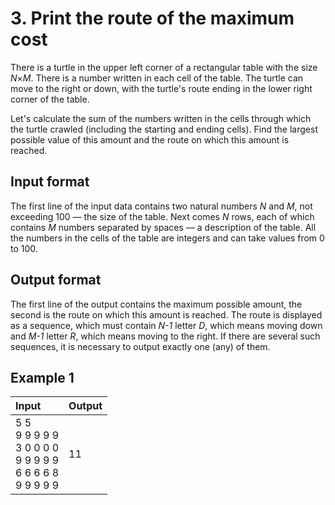 # 3. Print the route of the maximum cost
There is a turtle in the upper left corner of a rectangular table with the size *N*×*M*. There is a number written in each cell of the table. 
The turtle can move to the right or down, with the turtle's route ending in the lower right corner of the table.  

Let's calculate the sum of the numbers written in the cells through which the turtle crawled (including the starting and ending cells). 
Find the largest possible value of this amount and the route on which this amount is reached.

## Input format
The first line of the input data contains two natural numbers *N* and *M*, not exceeding 100 — the size of the table. Next comes *N* rows, each of 
which contains *M* numbers separated by spaces — a description of the table. All the numbers in the cells of the table are integers and can take 
values from 0 to 100.

## Output format
The first line of the output contains the maximum possible amount, the second is the route on which this amount is reached. The route is 
displayed as a sequence, which must contain *N-1* letter *D*, which means moving down and *M-1* letter *R*, which means moving to the right. 
If there are several such sequences, it is necessary to output exactly one (any) of them.

## Example 1
<table>
  <thead>
    <tr>
      <th align= "left">Input</th>
      <th align= "left">Output</th>
    </tr>
  </thead>
  <tbody>
    <tr>
        <td>
		5 5</br>
		9 9 9 9 9</br>
		3 0 0 0 0</br>
		9 9 9 9 9</br>
		6 6 6 6 8</br>
		9 9 9 9 9
        </td>
        <td>11</td>
    </tr>
  </tbody>
</table>